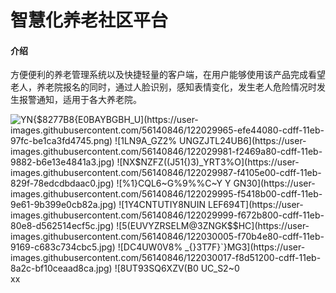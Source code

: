 # 智慧化养老社区平台

#### 介绍
方便便利的养老管理系统以及快捷轻量的客户端，在用户能够使用该产品完成看望老人，养老院报名的同时，通过人脸识别，感知表情变化，发生老人危险情况时发生报警通知，适用于各大养老院。

![Y$N{$8277B8{E0BAYBGBH_U](https://user-images.githubusercontent.com/56140846/122029965-efe44080-cdff-11eb-97fc-be1ca3fd4745.png)
![1LN9A_GZ2% UNGZJTL24UB6](https://user-images.githubusercontent.com/56140846/122029981-f2469a80-cdff-11eb-9882-b6e13e4841a3.jpg)
![NX$NZFZ((J51{)3)_YRT3%O](https://user-images.githubusercontent.com/56140846/122029987-f4105e00-cdff-11eb-829f-78edcdbdaac0.jpg)
![%1}CQL6~G%9%%C~Y Y GN30](https://user-images.githubusercontent.com/56140846/122029995-f5418b00-cdff-11eb-9e61-9b399e0cb82a.jpg)
![1Y4CNTUTIY8NUIN LEF694T](https://user-images.githubusercontent.com/56140846/122029999-f672b800-cdff-11eb-80e8-d562514ecf5c.jpg)
![5(EUVYZRSELM@3ZNGK$$HC](https://user-images.githubusercontent.com/56140846/122030005-f70b4e80-cdff-11eb-9169-c683c734cbc5.jpg)
![DC4UW0V8% _{}3T7F}`}MG3](https://user-images.githubusercontent.com/56140846/122030017-f8d51200-cdff-11eb-8a2c-bf10ceaad8ca.jpg)
![8UT93SQ6XZV($B0 UC_S2~0](https://user-images.githubusercontent.com/56140846/122030024-f96da880-cdff-11eb-9b9e-977223319608.jpg)
xx



